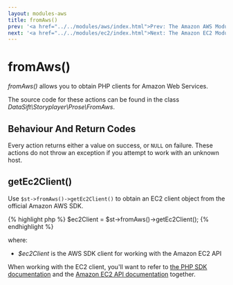 ```yaml
---
layout: modules-aws
title: fromAws()
prev: '<a href="../../modules/aws/index.html">Prev: The Amazon AWS Module</a>'
next: '<a href="../../modules/ec2/index.html">Next: The Amazon EC2 Module</a>'
---
```


# fromAws()

_fromAws()_ allows you to obtain PHP clients for Amazon Web Services.

The source code for these actions can be found in the class _DataSift\Storyplayer\Prose\FromAws_.

## Behaviour And Return Codes

Every action returns either a value on success, or `NULL` on failure.  These actions do not throw an exception if you attempt to work with an unknown host.

## getEc2Client()

Use `$st->fromAws()->getEc2Client()` to obtain an EC2 client object from the official Amazon AWS SDK.

{% highlight php %}
$ec2Client = $st->fromAws()->getEc2Client();
{% endhighlight %}

where:

* _$ec2Client_ is the AWS SDK client for working with the Amazon EC2 API

When working with the EC2 client, you'll want to refer to [the PHP SDK documentation](http://docs.aws.amazon.com/aws-sdk-php-2/guide/latest/service-ec2.html) and the [Amazon EC2 API documentation](http://docs.aws.amazon.com/AWSEC2/latest/APIReference/OperationList-query.html) together.